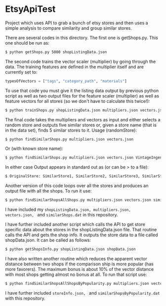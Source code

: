 EtsyApiTest
===========

Project which uses API to grab a bunch of etsy stores and then uses a simple analysis to compare similarity and group similar stores.

There are several codes in this directory.  The first one is getShops.py.  This one should be run as:

```bash
$ python getShops.py 5000 shopListingData.json
```
The second code trains the vector scaler (multiplier) by going through the data.  The training features are defined in the multiplier itself and are currently set to:
```python
typesOfVectors = ["tags", "category_path", "materials"]
```
To use that code you must give it the listing data output by previous python script as well as two output files for the feature scaler (multiplier) as well as feature vectors for all stores (so we don't have to calculate this twice!):
```bash
$ python trainShops.py shopListingData.json multipliers.json vectors.json
```
The final code takes the multipliers and vectors as input and either selects a random store and outputs five similar stores or, given a store name (that is in the data set), finds 5 similar stores to it. Usage (randomStore):
```bash
$ python findSimilarShops.py multipliers.json vectors.json
```
Or (with known store name):
```bash
$ python findSimilarShops.py multipliers.json vectors.json VintageIngenue
```
In either case Output appears in standard out as (or can be > to a file):
```bash
$ OriginalStore: SimilarStore1, SimilarStore2, SimilarStore3, SimilarStore4, SimilarStore5
```
Another version of this code loops over all the stores and produces an output file with all the shops.  To run it use:
```bash
$ python findSimilarShopsAllShops.py multipliers.json vectors.json similarShops.dat
```
I have included my ```shopListingData.json, multipliers.json, vectors.json, ``` and ```similarShops.dat``` in this repository.  

I have further included another script which calls the API to get store specific data about the stores in the shopListingData.json file.  That routine calls the API and gets the shop info.  It outputs the store data to a file called shopData.json.  It can be called as follows:
```bash
$ python getShopsInfo.py shopListingData.json shopData.json
```
I have also written another routine which reduces the apparent vector distance between two shops if the comparison ship is more popular (has more favorers).  The maximum bonus is about 10% of the vector distance with most shops getting almost no bonus at all.  To run that script use:
```bash
$ python findSimilarShopsAllShopsByPopularity.py multipliers.json vectors.json storeInfo.json similarShopsByPopularity.dat
```

I have further included ```storeInfo.json, ``` and ```similarShopsByPopularity.dat``` with this repository.

